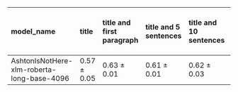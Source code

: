 | model_name                                 | title           | title and first paragraph   | title and 5 sentences   | title and 10 sentences   | title and first sentence each paragraph   | raw text        |
|:-------------------------------------------|:----------------|:----------------------------|:------------------------|:-------------------------|:------------------------------------------|:----------------|
| AshtonIsNotHere-xlm-roberta-long-base-4096 | 0.57 $\pm$ 0.05 | 0.63 $\pm$ 0.01             | 0.61 $\pm$ 0.01         | 0.62 $\pm$ 0.03          | **0.65 $\pm$ 0.02**                       | 0.64 $\pm$ 0.05 |